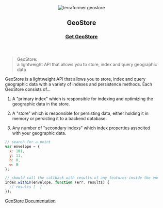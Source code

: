 <header class="subhead">
  <img src="assets/images/terraformer-geostore.png" alt="terraformer geostore">
  <h2>GeoStore</h2>
  <h3><a href="/" class="button button-light">Get GeoStore</a></h3>
</header>

> GeoStore:<br />
> a lightweight API that allows you to store, index and query geographic data

GeoStore is a lightweight API that allows you to store, index and query geographic data with a variety of indexes and persistence methods. Each GeoStore consists of...

01. A "primary index" which is responsible for indexing and optimizing the geographic data in the store.

02. A "store" which is responsible for persisting data, either holding it in memory or persisting it to a backend database.

03. Any number of "secondary indexs" which index properties associted with your geographic data.

```js
// search for a point
var envelope = {
  x: 101,
  y: 11,
  h: 0,
  w: 0
};

// should call the callback with results of any features inside the envelope
index.within(envelope, function (err, results) {
  // results [  ]
});
```

[GeoStore Documentation](/documentation/GeoStore)